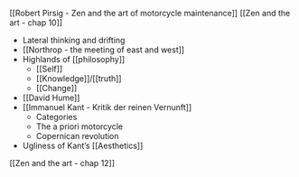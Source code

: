 [[Robert Pirsig - Zen and the art of motorcycle maintenance]]
[[Zen and the art - chap 10]]

- Lateral thinking and drifting
- [[Northrop - the meeting of east and west]]
- Highlands of [[philosophy]]
	- [[Self]]
	- [[Knowledge]]/[[truth]]
	- [[Change]]
- [[David Hume]]
- [[Immanuel Kant - Kritik der reinen Vernunft]]
	- Categories
	- The a priori motorcycle
	- Copernican revolution 
- Ugliness of Kant’s [[Aesthetics]] 

[[Zen and the art - chap 12]]
